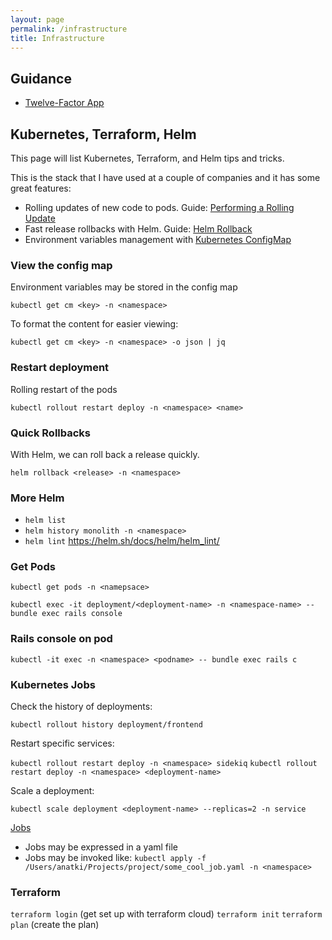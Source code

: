 ```yaml
---
layout: page
permalink: /infrastructure
title: Infrastructure
---
```


## Guidance

* [Twelve-Factor App](https://12factor.net/)


## Kubernetes, Terraform, Helm

This page will list Kubernetes, Terraform, and Helm tips and tricks.

This is the stack that I have used at a couple of companies and it has some great features:

* Rolling updates of new code to pods. Guide: [Performing a Rolling Update](https://kubernetes.io/docs/tutorials/kubernetes-basics/update/update-intro/)
* Fast release rollbacks with Helm. Guide: [Helm Rollback](https://helm.sh/docs/helm/helm_rollback/)
* Environment variables management with [Kubernetes ConfigMap](https://kubernetes.io/docs/concepts/configuration/configmap/)


### View the config map

Environment variables may be stored in the config map

`kubectl get cm <key> -n <namespace>`

To format the content for easier viewing:

`kubectl get cm <key> -n <namespace> -o json | jq`


### Restart deployment

Rolling restart of the pods

`kubectl rollout restart deploy -n <namespace> <name>`


### Quick Rollbacks

With Helm, we can roll back a release quickly.

`helm rollback <release> -n <namespace>`


### More Helm

- `helm list`
- `helm history monolith -n <namespace>`
- `helm lint` <https://helm.sh/docs/helm/helm_lint/>


### Get Pods

`kubectl get pods -n <namepsace>`

`kubectl exec -it deployment/<deployment-name> -n <namespace-name> -- bundle exec rails console`

### Rails console on pod

`kubectl -it exec -n <namespace> <podname> -- bundle exec rails c`

### Kubernetes Jobs

Check the history of deployments:

`kubectl rollout history deployment/frontend`

Restart specific services:

`kubectl rollout restart deploy -n <namespace> sidekiq`
`kubectl rollout restart deploy -n <namespace> <deployment-name>`

Scale a deployment:

`kubectl scale deployment <deployment-name> --replicas=2 -n service`


[Jobs](https://kubernetes.io/docs/concepts/workloads/controllers/job/)

- Jobs may be expressed in a yaml file
- Jobs may be invoked like: `kubectl apply -f /Users/anatki/Projects/project/some_cool_job.yaml -n <namespace>`

### Terraform

`terraform login` (get set up with terraform cloud)
`terraform init`
`terraform plan` (create the plan)
